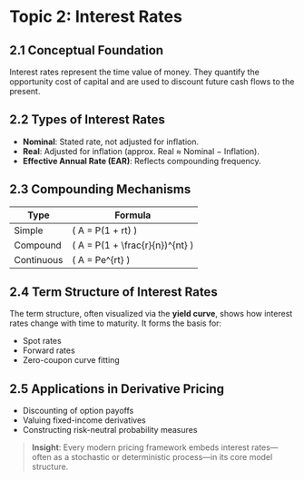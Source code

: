 # Topic 2: Interest Rates

## 2.1 Conceptual Foundation

Interest rates represent the time value of money. They quantify the opportunity cost of capital and are used to discount future cash flows to the present.

## 2.2 Types of Interest Rates

- **Nominal**: Stated rate, not adjusted for inflation.
- **Real**: Adjusted for inflation (approx. Real ≈ Nominal − Inflation).
- **Effective Annual Rate (EAR)**: Reflects compounding frequency.

## 2.3 Compounding Mechanisms

| Type        | Formula                            |
|-------------|-------------------------------------|
| Simple      | \( A = P(1 + rt) \)                |
| Compound    | \( A = P(1 + \frac{r}{n})^{nt} \)  |
| Continuous  | \( A = Pe^{rt} \)                  |

## 2.4 Term Structure of Interest Rates

The term structure, often visualized via the **yield curve**, shows how interest rates change with time to maturity. It forms the basis for:

- Spot rates
- Forward rates
- Zero-coupon curve fitting

## 2.5 Applications in Derivative Pricing

- Discounting of option payoffs
- Valuing fixed-income derivatives
- Constructing risk-neutral probability measures

> **Insight**: Every modern pricing framework embeds interest rates—often as a stochastic or deterministic process—in its core model structure.

